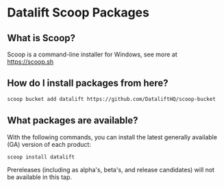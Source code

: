 # Datalift Scoop Packages

## What is Scoop?

Scoop is a command-line installer for Windows, see more at https://scoop.sh

## How do I install packages from here?

```sh
scoop bucket add datalift https://github.com/DataliftHQ/scoop-bucket
```

## What packages are available?

With the following commands, you can install the latest generally available (GA) version of each product:
```sh
scoop install datalift
```

Prereleases (including as alpha's, beta's, and release candidates) will not be available in this tap.
